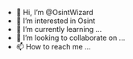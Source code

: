 - 👋 Hi, I’m @OsintWizard
- 👀 I’m interested in Osint 
- 🌱 I’m currently learning ...
- 💞️ I’m looking to collaborate on ...
- 📫 How to reach me ...

<!---
OsintWizard/OsintWizard is a ✨ special ✨ repository because its `README.md` (this file) appears on your GitHub profile.
You can click the Preview link to take a look at your changes.
--->
